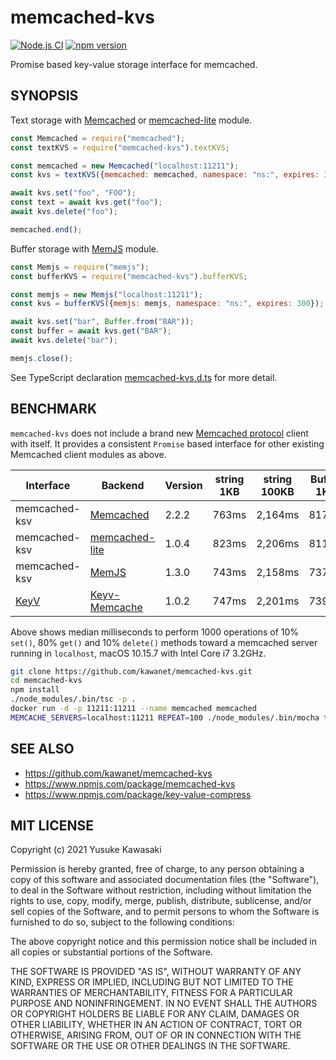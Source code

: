 # memcached-kvs

[![Node.js CI](https://github.com/kawanet/memcached-kvs/workflows/Node.js%20CI/badge.svg?branch=main)](https://github.com/kawanet/memcached-kvs/actions/)
[![npm version](https://badge.fury.io/js/memcached-kvs.svg)](https://www.npmjs.com/package/memcached-kvs)

Promise based key-value storage interface for memcached.

## SYNOPSIS

Text storage with [Memcached](https://www.npmjs.com/package/memcached)
or [memcached-lite](https://www.npmjs.com/package/memcached-lite) module.

```js
const Memcached = require("memcached");
const textKVS = require("memcached-kvs").textKVS;

const memcached = new Memcached("localhost:11211");
const kvs = textKVS({memcached: memcached, namespace: "ns:", expires: 300});

await kvs.set("foo", "FOO");
const text = await kvs.get("foo");
await kvs.delete("foo");

memcached.end();
```

Buffer storage with [MemJS](https://www.npmjs.com/package/memjs) module.

```js
const Memjs = require("memjs");
const bufferKVS = require("memcached-kvs").bufferKVS;

const memjs = new Memjs("localhost:11211");
const kvs = bufferKVS({memjs: memjs, namespace: "ns:", expires: 300});

await kvs.set("bar", Buffer.from("BAR"));
const buffer = await kvs.get("BAR");
await kvs.delete("bar");

memjs.close();
```

See TypeScript declaration
[memcached-kvs.d.ts](https://github.com/kawanet/memcached-kvs/blob/main/types/memcached-kvs.d.ts)
for more detail.

## BENCHMARK

`memcached-kvs` does not include a brand new
[Memcached protocol](https://github.com/memcached/memcached/wiki/Protocols)
client with itself.
It provides a consistent `Promise` based interface for other existing Memcached client modules as above.

|Interface|Backend|Version|string 1KB|string 100KB|Buffer 1KB|Buffer 100KB|
|---|---|---|---|---|---|---|
| memcached-ksv | [Memcached](https://www.npmjs.com/package/memcached) | 2.2.2 |763ms|2,164ms|817ms|2,199ms|
| memcached-ksv | [memcached-lite](https://www.npmjs.com/package/memcached-lite) | 1.0.4 |823ms|2,206ms|811ms|2,170ms|
| memcached-ksv | [MemJS](https://www.npmjs.com/package/memjs) | 1.3.0 |743ms|2,158ms|737ms|2,088ms|
| [KeyV](https://www.npmjs.com/package/keyv) | [Keyv-Memcache](https://github.com/jaredwray/keyv-memcache) | 1.0.2 |747ms|2,201ms|739ms|2,660ms|

Above shows median milliseconds to perform 1000 operations of
10% `set()`, 80% `get()` and 10% `delete()` methods
toward a memcached server running in `localhost`,
macOS 10.15.7 with Intel Core i7 3.2GHz.

```sh
git clone https://github.com/kawanet/memcached-kvs.git
cd memcached-kvs
npm install
./node_modules/.bin/tsc -p .
docker run -d -p 11211:11211 --name memcached memcached
MEMCACHE_SERVERS=localhost:11211 REPEAT=100 ./node_modules/.bin/mocha test/99.benchmark.js
```

## SEE ALSO

- https://github.com/kawanet/memcached-kvs
- https://www.npmjs.com/package/memcached-kvs
- https://www.npmjs.com/package/key-value-compress

## MIT LICENSE

Copyright (c) 2021 Yusuke Kawasaki

Permission is hereby granted, free of charge, to any person obtaining a copy of this software and associated
documentation files (the "Software"), to deal in the Software without restriction, including without limitation the
rights to use, copy, modify, merge, publish, distribute, sublicense, and/or sell copies of the Software, and to permit
persons to whom the Software is furnished to do so, subject to the following conditions:

The above copyright notice and this permission notice shall be included in all copies or substantial portions of the
Software.

THE SOFTWARE IS PROVIDED "AS IS", WITHOUT WARRANTY OF ANY KIND, EXPRESS OR IMPLIED, INCLUDING BUT NOT LIMITED TO THE
WARRANTIES OF MERCHANTABILITY, FITNESS FOR A PARTICULAR PURPOSE AND NONINFRINGEMENT. IN NO EVENT SHALL THE AUTHORS OR
COPYRIGHT HOLDERS BE LIABLE FOR ANY CLAIM, DAMAGES OR OTHER LIABILITY, WHETHER IN AN ACTION OF CONTRACT, TORT OR
OTHERWISE, ARISING FROM, OUT OF OR IN CONNECTION WITH THE SOFTWARE OR THE USE OR OTHER DEALINGS IN THE SOFTWARE.

